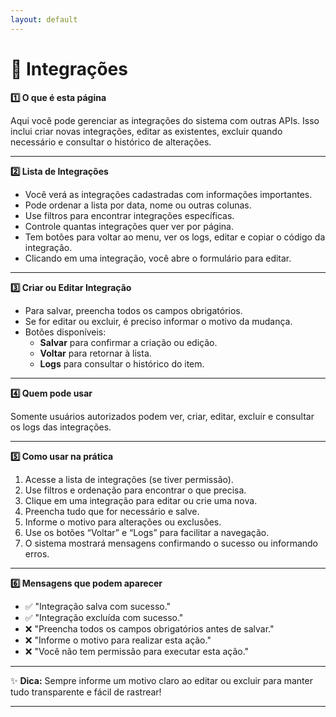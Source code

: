 ```yaml
---
layout: default
---
```


# 🔗 Integrações

<summary><strong>1️⃣ O que é esta página</summary></strong>

Aqui você pode gerenciar as integrações do sistema com outras APIs. Isso inclui criar novas integrações, editar as existentes, excluir quando necessário e consultar o histórico de alterações.

---

<summary><strong>2️⃣ Lista de Integrações</summary></strong>  

- Você verá as integrações cadastradas com informações importantes.  
- Pode ordenar a lista por data, nome ou outras colunas.  
- Use filtros para encontrar integrações específicas.  
- Controle quantas integrações quer ver por página.  
- Tem botões para voltar ao menu, ver os logs, editar e copiar o código da integração.  
- Clicando em uma integração, você abre o formulário para editar.

---

<summary><strong>3️⃣ Criar ou Editar Integração</summary></strong>  

- Para salvar, preencha todos os campos obrigatórios.  
- Se for editar ou excluir, é preciso informar o motivo da mudança.  
- Botões disponíveis:  
  - **Salvar** para confirmar a criação ou edição.  
  - **Voltar** para retornar à lista.  
  - **Logs** para consultar o histórico do item.

---

<summary><strong>4️⃣ Quem pode usar</summary></strong> 

Somente usuários autorizados podem ver, criar, editar, excluir e consultar os logs das integrações.

---

<summary><strong>5️⃣ Como usar na prática</summary></strong>

1. Acesse a lista de integrações (se tiver permissão).  
2. Use filtros e ordenação para encontrar o que precisa.  
3. Clique em uma integração para editar ou crie uma nova.  
4. Preencha tudo que for necessário e salve.  
5. Informe o motivo para alterações ou exclusões.  
6. Use os botões “Voltar” e “Logs” para facilitar a navegação.  
7. O sistema mostrará mensagens confirmando o sucesso ou informando erros.

---

<summary><strong>6️⃣ Mensagens que podem aparecer</summary></strong> 

- ✅ "Integração salva com sucesso."  
- ✅ "Integração excluída com sucesso."  
- ❌ "Preencha todos os campos obrigatórios antes de salvar."  
- ❌ "Informe o motivo para realizar esta ação."  
- ❌ "Você não tem permissão para executar esta ação."

---

✨ **Dica:** Sempre informe um motivo claro ao editar ou excluir para manter tudo transparente e fácil de rastrear!

---